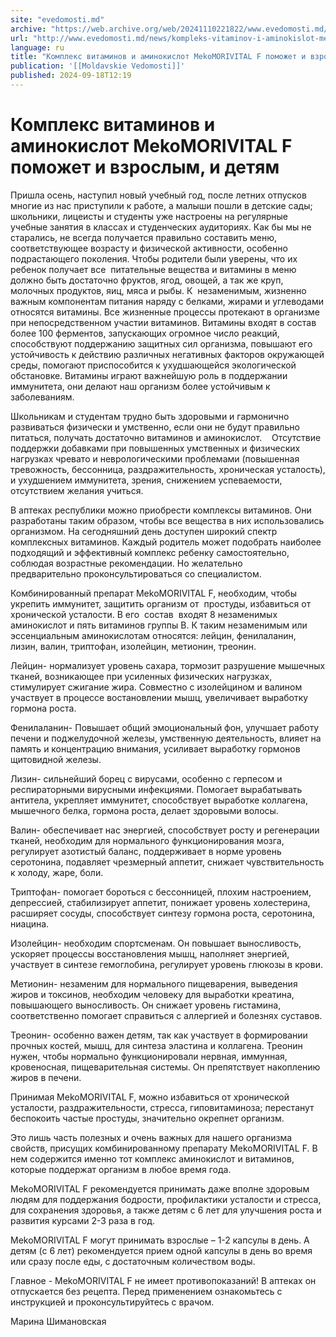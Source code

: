 ```yaml
---
site: "evedomosti.md"
archive: "https://web.archive.org/web/20241110221822/www.evedomosti.md/news/kompleks-vitaminov-i-aminokislot-mekomorivital-f-pomozhet-i"
url: "http://www.evedomosti.md/news/kompleks-vitaminov-i-aminokislot-mekomorivital-f-pomozhet-i"
language: ru
title: "Комплекс витаминов и аминокислот MekoMORIVITAL F поможет и взрослым, и детям"
publication: '[[Moldavskie Vedomosti]]'
published: 2024-09-18T12:19
---
```


# Комплекс витаминов и аминокислот MekoMORIVITAL F поможет и взрослым, и детям

Пришла осень, наступил новый учебный год, после летних отпусков многие из нас приступили к работе, а малыши пошли в детские сады; школьники, лицеисты и студенты уже настроены на регулярные учебные занятия в классах и студенческих аудиториях. Как бы мы не старались, не всегда получается правильно составить меню, соответствующее возрасту и физической активности, особенно подрастающего поколения. Чтобы родители были уверены, что их ребенок получает все  питательные вещества и витамины в меню должно быть достаточно фруктов, ягод, овощей, а так же круп, молочных продуктов, яиц, мяса и рыбы. К  незаменимым, жизненно важным компонентам питания наряду с белками, жирами и углеводами относятся витамины. Все жизненные процессы протекают в организме при непосредственном участии витаминов. Витамины входят в состав более 100 ферментов, запускающих огромное число реакций, способствуют поддержанию защитных сил организма, повышают его устойчивость к действию различных негативных факторов окружающей среды, помогают приспособится к ухудшающейся экологической обстановке. Витамины играют важнейшую роль в поддержании иммунитета, они делают наш организм более устойчивым к заболеваниям.

Школьникам и студентам трудно быть здоровыми и гармонично развиваться физически и умственно, если они не будут правильно питаться, получать достаточно витаминов и аминокислот.    Отсутствие поддержки добавками при повышенных умственных и физических нагрузках чревато и неврологическими проблемами (повышенная тревожность, бессонница, раздражительность, хроническая усталость), и ухудшением иммунитета, зрения, снижением успеваемости, отсутствием желания учиться.

В аптеках республики можно приобрести комплексы витаминов. Они разработаны таким образом, чтобы все вещества в них использовались организмом. На сегодняшний день доступен широкий спектр комплексных витаминов. Каждый родитель может подобрать наиболее подходящий и эффективный комплекс ребенку самостоятельно, соблюдая возрастные рекомендации. Но желательно предварительно проконсультироваться со специалистом.

Комбинированный препарат MekoMORIVITAL F, необходим, чтобы укрепить иммунитет, защитить организм от  простуды, избавиться от хронической усталости. В его  состав  входят 8 незаменимых аминокислот и пять витаминов группы B. К таким незаменимым или эссенциальным аминокислотам относятся: лейцин, фенилаланин, лизин, валин, триптофан, изолейцин, метионин, треонин.

Лейцин- нормализует уровень сахара, тормозит разрушение мышечных тканей, возникающее при усиленных физических нагрузках, стимулирует сжигание жира. Совместно с изолейцином и валином участвует в процессе востановлении мышц, увеличивает выработку гормона роста.

Фенилаланин- Повышает общий эмоциональный фон, улучшает работу печени и поджелудочной железы, умственную деятельность, влияет на память и концентрацию внимания, усиливает выработку гормонов щитовидной железы.

Лизин- сильнейший борец с вирусами, особенно с герпесом и респираторными вирусными инфекциями. Помогает вырабатывать антитела, укрепляет иммунитет, способствует выработке коллагена, мышечного белка, гормона роста, делает здоровыми волосы.

Валин- обеспечивает нас энергией, способствует росту и регенерации тканей, необходим для нормального функционирования мозга, регулирует азотистый баланс, поддерживает в норме уровень серотонина, подавляет чрезмерный аппетит, снижает чувствительность к холоду, жаре, боли.

Триптофан- помогает бороться с бессонницей, плохим настроением, депрессией, стабилизирует аппетит, понижает уровень холестерина, расширяет сосуды, способствует синтезу гормона роста, серотонина, ниацина.

Изолейцин- необходим спортсменам. Он повышает выносливость, ускоряет процессы восстановления мышц, наполняет энергией, участвует в синтезе гемоглобина, регулирует уровень глюкозы в крови.

Метионин- незаменим для нормального пищеварения, выведения жиров и токсинов, необходим человеку для выработки креатина, повышающего выносливость. Он снижает уровень гистамина, соответственно помогает справиться с аллергией и болезнях суставов.

Треонин- особенно важен детям, так как участвует в формировании прочных костей, мышц, для синтеза эластина и коллагена. Треонин нужен, чтобы нормально функционировали нервная, иммунная, кровеносная, пищеварительная системы. Он препятствует накоплению жиров в печени.

Принимая MekoMORIVITAL F, можно избавиться от хронической усталости, раздражительности, стресса, гиповитаминоза; перестанут беспокоить частые простуды, значительно окрепнет организм.

Это лишь часть полезных и очень важных для нашего организма свойств, присущих комбинированному препарату MekoMORIVITAL F. В нем содержится именно тот комплекс аминокислот и витаминов, которые поддержат организм в любое время года.

MekoMORIVITAL F рекомендуется принимать даже вполне здоровым людям для поддержания бодрости, профилактики усталости и стресса, для сохранения здоровья, а также детям с 6 лет для улучшения роста и развития курсами 2-3 раза в год.

MekoMORIVITAL F могут принимать взрослые – 1-2 капсулы в день. А детям (с 6 лет) рекомендуется прием одной капсулы в день во время или сразу после еды, с достаточным количеством воды.

Главное - MekoMORIVITAL F не имеет противопоказаний! В аптеках он отпускается без рецепта. Перед применением ознакомьтесь с инструкцией и проконсультируйтесь с врачом.

Марина Шимановская